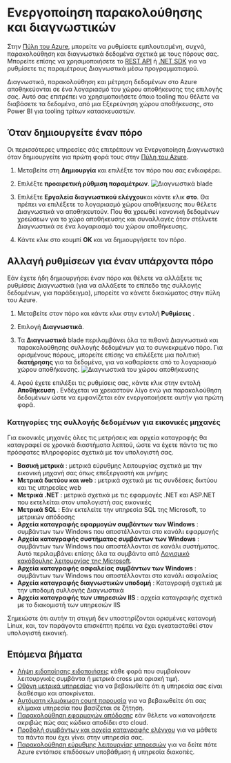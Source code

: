 <properties
    pageTitle="Ενεργοποίηση παρακολούθησης και τα Διαγνωστικά στο Microsoft Azure | Microsoft Azure "
    description="Μάθετε πώς μπορείτε να ρυθμίσετε Διαγνωστικά για τους πόρους σας στο Azure."
    authors="rboucher"
    manager="carolz"
    editor=""
    services="monitoring-and-diagnostics"
    documentationCenter="monitoring-and-diagnostics"/>

<tags
    ms.service="monitoring-and-diagnostics"
    ms.workload="na"
    ms.tgt_pltfrm="na"
    ms.devlang="na"
    ms.topic="article"
    ms.date="09/08/2015"
    ms.author="robb"/>

# <a name="enable-monitoring-and-diagnostics"></a>Ενεργοποίηση παρακολούθησης και διαγνωστικών

Στην [Πύλη του Azure](https://portal.azure.com), μπορείτε να ρυθμίσετε εμπλουτισμένη, συχνά, παρακολούθηση και διαγνωστικά δεδομένα σχετικά με τους πόρους σας. Μπορείτε επίσης να χρησιμοποιήσετε το [REST API](https://msdn.microsoft.com/library/azure/dn931932.aspx) ή [.NET SDK](https://www.nuget.org/packages/Microsoft.Azure.Insights/) για να ρυθμίσετε τις παραμέτρους Διαγνωστικά μέσω προγραμματισμού.

Διαγνωστικά, παρακολούθηση και μέτρηση δεδομένων στο Azure αποθηκεύονται σε ένα λογαριασμό του χώρου αποθήκευσης της επιλογής σας. Αυτό σας επιτρέπει να χρησιμοποιήσετε όποιο tooling που θέλετε να διαβάσετε τα δεδομένα, από μια Εξερεύνηση χώρου αποθήκευσης, στο Power BI για tooling τρίτων κατασκευαστών.

## <a name="when-you-create-a-resource"></a>Όταν δημιουργείτε έναν πόρο

Οι περισσότερες υπηρεσίες σάς επιτρέπουν να Ενεργοποίηση Διαγνωστικά όταν δημιουργείτε για πρώτη φορά τους στην [Πύλη του Azure](https://portal.azure.com).

1. Μεταβείτε στη **Δημιουργία** και επιλέξτε τον πόρο που σας ενδιαφέρει.

2. Επιλέξτε **προαιρετική ρύθμιση παραμέτρων**.
    ![Διαγνωστικά blade](./media/insights-how-to-use-diagnostics/Insights_CreateTime.png)

3. Επιλέξτε **Εργαλεία διαγνωστικού ελέγχου**και κάντε κλικ **στο**. Θα πρέπει να επιλέξετε το λογαριασμό χώρου αποθήκευσης που θέλετε Διαγνωστικά να αποθηκευτούν. Που θα χρεωθεί κανονική δεδομένων χρεώσεων για το χώρο αποθήκευσης και συναλλαγές όταν στέλνετε Διαγνωστικά σε ένα λογαριασμό του χώρου αποθήκευσης.

4. Κάντε κλικ στο κουμπί **OK** και να δημιουργήσετε τον πόρο.

## <a name="change-settings-for-an-existing-resource"></a>Αλλαγή ρυθμίσεων για έναν υπάρχοντα πόρο

Εάν έχετε ήδη δημιουργήσει έναν πόρο και θέλετε να αλλάξετε τις ρυθμίσεις Διαγνωστικά (για να αλλάξετε το επίπεδο της συλλογής δεδομένων, για παράδειγμα), μπορείτε να κάνετε δικαιώματος στην πύλη του Azure.

1. Μεταβείτε στον πόρο και κάντε κλικ στην εντολή **Ρυθμίσεις** .

2. Επιλογή **Διαγνωστικά**.

3. Τα **Διαγνωστικά** blade περιλαμβάνει όλα τα πιθανά Διαγνωστικά και παρακολούθησης συλλογής δεδομένων για το συγκεκριμένο πόρο. Για ορισμένους πόρους, μπορείτε επίσης να επιλέξετε μια πολιτική **διατήρησης** για τα δεδομένα, για να καθαρίσετε από το λογαριασμό χώρου αποθήκευσης.
    ![Διαγνωστικά του χώρου αποθήκευσης](./media/insights-how-to-use-diagnostics/Insights_StorageDiagnostics.png)

4. Αφού έχετε επιλέξει τις ρυθμίσεις σας, κάντε κλικ στην εντολή **Αποθήκευση** . Ενδέχεται να χρειαστούν λίγο ενώ για παρακολούθηση δεδομένων ώστε να εμφανίζεται εάν ενεργοποιήσετε αυτήν για πρώτη φορά.

### <a name="categories-of-data-collection-for-virtual-machines"></a>Κατηγορίες της συλλογής δεδομένων για εικονικές μηχανές
Για εικονικές μηχανές όλες τις μετρήσεις και αρχεία καταγραφής θα καταγραφεί σε χρονικά διαστήματα λεπτού, ώστε να έχετε πάντα τις πιο πρόσφατες πληροφορίες σχετικά με τον υπολογιστή σας.

- **Βασική μετρικά** : μετρικά εύρυθμης λειτουργίας σχετικά με την εικονική μηχανή σας όπως επεξεργαστή και μνήμης
- **Μετρικά δικτύου και web** : μετρικά σχετικά με τις συνδέσεις δικτύου και τις υπηρεσίες web
- **Μετρικά .NET** : μετρικά σχετικά με τις εφαρμογές .NET και ASP.NET που εκτελείται στον υπολογιστή σας εικονικές
- **Μετρικά SQL** : Εάν εκτελείτε την υπηρεσία SQL της Microsoft, το μετρικών απόδοσης
- **Αρχεία καταγραφής εφαρμογών συμβάντων των Windows** : συμβάντων των Windows που αποστέλλονται στο κανάλι εφαρμογής
- **Αρχεία καταγραφής συστήματος συμβάντων των Windows** : συμβάντων των Windows που αποστέλλονται σε κανάλι συστήματος. Αυτό περιλαμβάνει επίσης όλα τα συμβάντα από [Λογισμικό κακόβουλης λειτουργίας της Microsoft](http://go.microsoft.com/fwlink/?LinkID=404171&clcid=0x409).
- **Αρχεία καταγραφής ασφαλείας συμβάντων των Windows** : συμβάντων των Windows που αποστέλλονται στο κανάλι ασφαλείας
- **Αρχεία καταγραφής διαγνωστικών υποδομή** : Καταγραφή σχετικά με την υποδομή συλλογής Διαγνωστικά
- **Αρχεία καταγραφής των υπηρεσιών IIS** : αρχεία καταγραφής σχετικά με το διακομιστή των υπηρεσιών IIS

Σημειώστε ότι αυτήν τη στιγμή δεν υποστηρίζονται ορισμένες κατανομή Linux, και, τον παράγοντα επισκέπτη πρέπει να έχει εγκατασταθεί στον υπολογιστή εικονική.

## <a name="next-steps"></a>Επόμενα βήματα

* [Λήψη ειδοποίησης ειδοποιήσεις](insights-receive-alert-notifications.md) κάθε φορά που συμβαίνουν λειτουργικές συμβάντα ή μετρικά cross μια οριακή τιμή.
* [Οθόνη μετρικά υπηρεσίας](insights-how-to-customize-monitoring.md) για να βεβαιωθείτε ότι η υπηρεσία σας είναι διαθέσιμο και αποκρίνεται.
* [Αυτόματη κλιμάκωση count παρουσία](insights-how-to-scale.md) για να βεβαιωθείτε ότι σας κλίμακα υπηρεσία που βασίζεται σε ζήτηση.
* [Παρακολούθηση εφαρμογών απόδοσης](../application-insights/app-insights-azure-web-apps.md) εάν θέλετε να κατανοήσετε ακριβώς πώς σας κώδικα αποδίδει στο cloud.
* [Προβολή συμβάντων και αρχεία καταγραφής ελέγχου](insights-debugging-with-events.md) για να μάθετε τα πάντα που έχει γίνει στην υπηρεσία σας.
* [Παρακολούθηση εύρυθμης λειτουργίας υπηρεσιών](insights-service-health.md) για να δείτε πότε Azure εντόπισε επιδόσεων υποβάθμιση ή υπηρεσία διακοπές.
